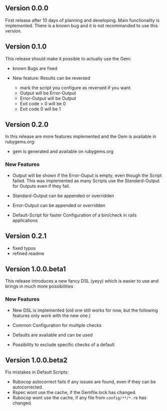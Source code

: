 ## Version 0.0.0

First release after 10 days of planning and developing. Main functionality is implemented.
There is a known bug and it is not recommanded to use this version.

## Version 0.1.0

This release should make it possible to actually use the Gem:

* known Bugs are fixed

* New feature: Results can be reversed
  * mark the script you configure as reversed if you want
  * Output will be Error-Output
  * Error-Output will be Output
  * Exit code > 0 will be 0
  * Exit code 0 will be 1
  


## Version 0.2.0

In this release are more features implemented and the Gem is available in rubygems.org:

* gem is generated and available on rubygems.org

### New Features

* Output will be shown if the Error-Ouput is empty, even though the Script failed.
This was implemented as many Scripts use the Standard-Output for Outputs even if they fail.

* Standard-Output can be appended or overridden

* Error-Output can be appended or overridden

* Default-Script for faster Configuration of a bin/check in rails applications

## Version 0.2.1

* fixed typos
* refined readme

## Version 1.0.0.beta1

This release introduces a new fancy DSL (yeyy) which is easier to use and brings in much more possibilities

### New Features

* New DSL is implemented (old one still works for now, but the following features only work with the new one.)

* Common Configuration for multiple checks

* Defaults are available and can be used

* Possibility to exclude specific checks of a default

## Version 1.0.0.beta2

Fix mistakes in Default Scripts:
* Rubocop autocorrect fails if any issues are found, even if they can be autocorrected.
* Rspec wont use the cache, if the Gemfile.lock has changed.
* Rubocop wont use the cache, if any file from `config/**/*.rb` has changed.
